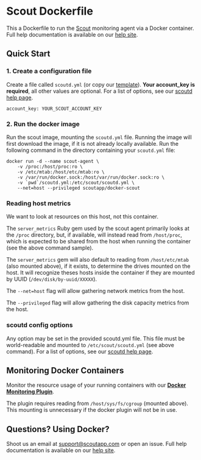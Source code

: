 # Scout Dockerfile

This a Dockerfile to run the [Scout](https://scoutapp.com) monitoring agent via a Docker container. Full help documentation is available on our [help site](http://help.scoutapp.com/v1.2/docs/docker).

## Quick Start


### 1. Create a configuration file

Create a file called `scoutd.yml` (or copy our [template](https://github.com/scoutapp/docker-scout/blob/master/scoutd.yml)).
__Your account_key is required__, all other values are optional.
For a list of options, see our [scoutd help page](http://help.scoutapp.com/v1.2/docs/scoutd-beta#configuration).

    account_key: YOUR_SCOUT_ACCOUNT_KEY

### 2. Run the docker image

Run the scout image, mounting the `scoutd.yml` file. Running the image will first download the image, if it is not already locally available.
Run the following command in the directory containing your `scoutd.yml` file: 

    docker run -d --name scout-agent \
		-v /proc:/host/proc:ro \
		-v /etc/mtab:/host/etc/mtab:ro \
		-v /var/run/docker.sock:/host/var/run/docker.sock:ro \
		-v `pwd`/scoutd.yml:/etc/scout/scoutd.yml \
		--net=host --privileged scoutapp/docker-scout

### Reading host metrics

We want to look at resources on this host, not this container.

The `server_metrics` Ruby gem used by the scout agent primarily looks at the `/proc` directory, but, if available, will instead read from `/host/proc`, which is expected to be shared from the host when running the container (see the above command sample).

The `server_metrics` gem will also default to reading from `/host/etc/mtab` (also mounted above), if it exists, to determine the drives mounted on the host. It will recognize theses hosts inside the container if they are mounted by UUID (`/dev/disk/by-uuid/XXXXX`).

The `--net=host` flag will allow gathering network metrics from the host.

The `--privileged` flag will allow gathering the disk capacity metrics from the host.

### scoutd config options

Any option may be set in the provided scoutd.yml file. This file must be world-readable and mounted to `/etc/scout/scoutd.yml` (see above command).
For a list of options, see our [scoutd help page](http://help.scoutapp.com/v1.2/docs/scoutd-beta#configuration).

## Monitoring Docker Containers

Monitor the resource usage of your running containers with our [__Docker Monitoring Plugin__](https://scoutapp.com/plugin_urls/19761-docker-monitoring). 

The plugin requires reading from `/host/sys/fs/cgroup` (mounted above). This mounting is unnecessary if the docker plugin will not be in use. 

## Questions? Using Docker?

Shoot us an email at support@scoutapp.com or open an issue. Full help documentation is available on our [help site](http://help.scoutapp.com/v1.2/docs/docker).
